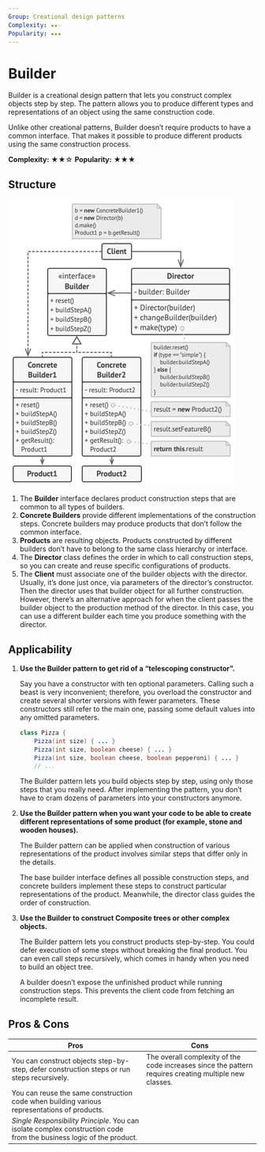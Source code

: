 ```yaml
---
Group: Creational design patterns
Complexity: ★★☆
Popularity: ★★★
---
```

# Builder

Builder is a creational design pattern that lets you construct complex objects step by step. The pattern allows you to produce different types and representations of an object using the same construction code.

Unlike other creational patterns, Builder doesn’t require products to have a common interface. That makes it possible to produce different products using the same construction process.

**Complexity:** ★★☆
**Popularity:** ★★★

## Structure

![](../../media/builder.png)

1. The **Builder** interface declares product construction steps that are common to all types of builders.
2. **Concrete Builders** provide different implementations of the construction steps. Concrete builders may produce products that don’t follow the common interface.
3. **Products** are resulting objects. Products constructed by different builders don’t have to belong to the same class hierarchy or interface.
4. The **Director** class defines the order in which to call construction steps, so you can create and reuse specific configurations of products.
5. The **Client** must associate one of the builder objects with the director. Usually, it’s done just once, via parameters of the director’s constructor. Then the director uses that builder object for all further construction. However, there’s an alternative approach for when the client passes the builder object to the production method of the director. In this case, you can use a different builder each time you produce something with the director.

## Applicability

1. **Use the Builder pattern to get rid of a “telescoping constructor”.**

    Say you have a constructor with ten optional parameters. Calling such a beast is very inconvenient; therefore, you overload the constructor and create several shorter versions with fewer parameters. These constructors still refer to the main one, passing some default values into any omitted parameters.

    ```java
    class Pizza {
        Pizza(int size) { ... }
        Pizza(int size, boolean cheese) { ... }
        Pizza(int size, boolean cheese, boolean pepperoni) { ... }
        // ...
    ```

    The Builder pattern lets you build objects step by step, using only those steps that you really need. After implementing the pattern, you don’t have to cram dozens of parameters into your constructors anymore.

2. **Use the Builder pattern when you want your code to be able to create different representations of some product (for example, stone and wooden houses).**

    The Builder pattern can be applied when construction of various representations of the product involves similar steps that differ only in the details.

    The base builder interface defines all possible construction steps, and concrete builders implement these steps to construct particular representations of the product. Meanwhile, the director class guides the order of construction.

3. **Use the Builder to construct Composite trees or other complex objects.**

    The Builder pattern lets you construct products step-by-step. You could defer execution of some steps without breaking the final product. You can even call steps recursively, which comes in handy when you need to build an object tree.

    A builder doesn’t expose the unfinished product while running construction steps. This prevents the client code from fetching an incomplete result.

## Pros & Cons

| Pros                                                                                                                   | Cons                                                                                                   |
|------------------------------------------------------------------------------------------------------------------------|--------------------------------------------------------------------------------------------------------|
| You can construct objects step-by-step, defer construction steps or run steps recursively.                             | The overall complexity of the code increases since the pattern requires creating multiple new classes. |
| You can reuse the same construction code when building various representations of products.                            |                                                                                                        |
| _Single Responsibility Principle_. You can isolate complex construction code from the business logic of the product. |                                                                                                        |